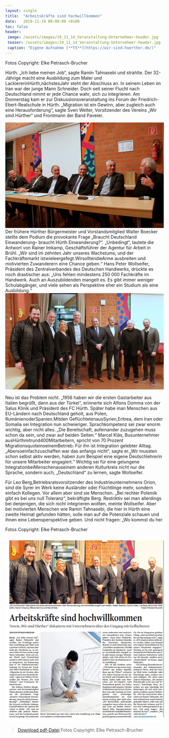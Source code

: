 ```yaml
---
layout: single
title:  "Arbeitskräfte sind hochwillkommen"
date:   2019-11-19 08:00:00 +0100
toc: false
header:
 image: /assets/images/19_11_14_Veranstaltung-Unternehmer-header.jpg
 teaser: /assets/images/19_11_14_Veranstaltung-Unternehmer-header.jpg
 caption: "Eigene Aufnahme [**TS**](https://wir-sind-huerther.de/)"
---
```

Fotos Copyright: Elke Petrasch-Brucher

Hürth. „Ich liebe meinen Job“,
sagte Ramin Tahnasebi und
strahlte. Der 32-Jährige macht
eine Ausbildung zum Maler und
LackiererinHürth,nächstesJahr
steht der Abschluss an. In seinem Leben im Iran war der junge
Mann Schneider. Doch seit seiner Flucht nach Deutschland
nimmt er jede Chance wahr, sich
zu integrieren. Am Donnerstag
kam er zur Diskussionsveranstaltung ins Forum der Friedrich-Ebert-Realschule in Hürth.
„Migration ist ein Gewinn, aber
zugleich auch eine Herausforderung“, sagte Sven Welter, Vorsitzender des Vereins „Wir sind
Hürther“ und Frontmann der
Band Paveier.

![Arbeitsmarkt4](/assets/images/19_11_14_Veranstaltung-Unternehmer-2.JPG)
Der frühere Hürther Bürgermeister und Vorstandsmitglied
Walter Boecker stellte dem Podium die provokante Frage
„Braucht Deutschland Einwanderung– braucht Hürth Einwanderung?“. „Unbedingt“, lautete
die Antwort von Rainer Imkamp,
Geschäftsführer der Agentur für
Arbeit in Brühl. „Wir sind im
zehnten Jahr unseres Wachstums, und der Fachkräftemarkt
istwieleergefegt.WirsolltendieArme ausbreiten und motivierten Zuwanderern eine Chance
geben.“ Hans Peter Wollseifer,
Präsident des Zentralverbandes
des Deutschen Handwerks,
drückte es noch drastischer aus:
„Uns fehlen mindestens 250 000
Fachkräfte im Handwerk. Auch
an Auszubildenden mangelt es.
Es gibt immer weniger Schulabgänger, und viele sehen als Perspektive eher ein Studium als eine Ausbildung.“
![Arbeitsmarkt3](/assets/images/19_11_14_Veranstaltung-Unternehmer-1.JPG)

Neu ist das Problem nicht.
„1956 haben wir die ersten Gastarbeiter aus Italien begrüßt,
dann aus der Türkei“, erinnerte
sich Alfons Domma von der Salus Klinik und Präsident des FC
Hürth. Später habe man Menschen aus EU-Ländern nach
Deutschland geholt, aus Polen,
RumänienoderSpanien.Mitden
GeflüchtetenausSyrien,Eritrea,
dem Iran oder Somalia sei Integration nun schwieriger.
Sprachkompetenz sei zwar
enorm wichtig, aber nicht alles.
„Die Bereitschaft, aufeinander
zuzugehen muss schon da sein,
und zwar auf beiden Seiten.“
Marcel Kläs, Busunternehmer
ausHürthmitrund400Mitarbeitern, spricht von 70 Prozent MigrationsquoteinseinemBetrieb.
Für ihn ist Integration gelebter
Alltag.„Abersoeinfachzuschaffen war das anfangs nicht“, sagte
er.„Wir mussten schon selbst aktiv werden, haben zum Beispiel
eine eigene Deutschlehrerin für
unsere Mitarbeiter engagiert.“
Wichtig sei für eine gelungene
IntegrationbeiMenschenauseinem anderen Kulturkreis nicht
nur die Sprache, sondern auch,
„Deutschland“ zu lernen, sagte
Wollseifer.

Für Leo Berg,Betriebsratsvorsitzender des Industrieunternehmens Orion, sind die Syrer
im Werk keine Ausländer oder
Flüchtlinge mehr, sondern einfach Kollegen. Vor allem aber
sind sie Menschen. „Bei rechter
Polemik gibt es bei uns null Toleranz“, bekräftigte Berg. Restriktiv sei man allerdings bei
denjenigen, die sich nicht integrieren wollten, meinte Wollseifer. Aber bei motivierten Menschen wie Ramin Tahnasebi, die
hier in Hürth eine zweite Heimat
gefunden hätten, solle man auf
die Potenziale schauen und ihnen eine Lebensperspektive geben. Und nicht fragen: „Wo
kommst du her

Fotos Copyright: Elke Petrasch-Brucher

![Arbeitsmarkt1](/assets/images/19-11-14-artikel.jpg)
> [Download pdf-Datei](/assets/images/19_11_14_KStA_Veranstaltung-Unternehmer.pdf)
Fotos Copyright: Elke Petrasch-Brucher

